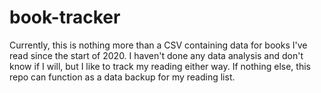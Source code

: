 # book-tracker

Currently, this is nothing more than a CSV containing data for books I've read since the start of 2020. I haven't done any data analysis and don't know if I will, but I like to track my reading either way. If nothing else, this repo can function as a data backup for my reading list.
